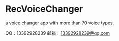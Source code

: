 # RecVoiceChanger
a voice changer app with more than 70 voice types.

QQ：13392928239 邮箱：13392928239@qq.com
